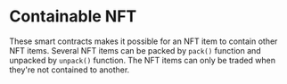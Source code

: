 # Containable NFT
These smart contracts makes it possible for an NFT item to contain other NFT items.
Several NFT items can be packed by `pack()` function and unpacked by `unpack()` function.
The NFT items can only be traded when they're not contained to another.

